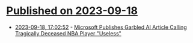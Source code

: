 # [Published on 2023-09-18](index.md)

* [2023-09-18, 17:02:52](https://lobste.rs/s/n49jxz/microsoft_publishes_garbled_ai_article) - [Microsoft Publishes Garbled AI Article Calling Tragically Deceased NBA Player \"Useless\"](https://futurism.com/msn-ai-brandon-hunter-useless)
